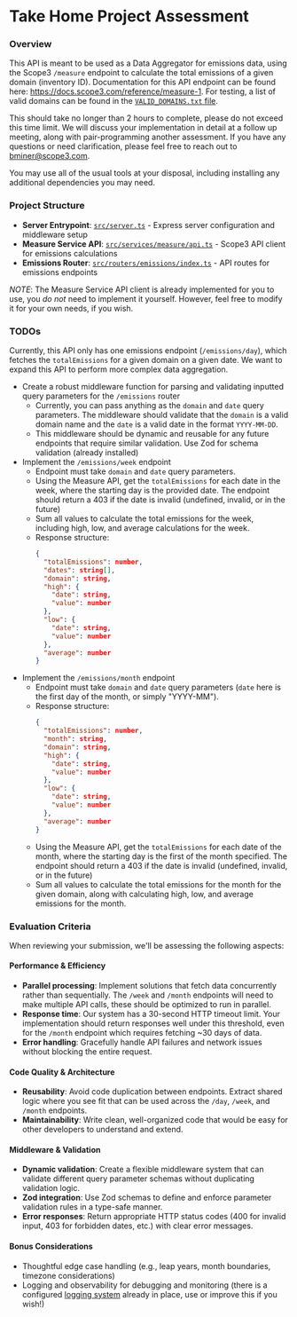 # Take Home Project Assessment

### Overview

This API is meant to be used as a Data Aggregator for emissions data, using the Scope3 `/measure` endpoint to calculate the total emissions of a given domain (inventory ID). Documentation for this API endpoint can be found here: https://docs.scope3.com/reference/measure-1. For testing, a list of valid domains can be found in the [`VALID_DOMAINS.txt` file](./VALID_DOMAINS.txt).

This should take no longer than 2 hours to complete, please do not exceed this time limit. We will discuss your implementation in detail at a follow up meeting, along with pair-programming another assessment. If you have any questions or need clarification, please feel free to reach out to [bminer@scope3.com](mailto:bminer@scope3.com).

You may use all of the usual tools at your disposal, including installing any additional dependencies you may need.

### Project Structure

- **Server Entrypoint**: [`src/server.ts`](./src/server.ts) - Express server configuration and middleware setup
- **Measure Service API**: [`src/services/measure/api.ts`](./src/services/measure/api.ts) - Scope3 API client for emissions calculations
- **Emissions Router**: [`src/routers/emissions/index.ts`](./src/routers/emissions/index.ts) - API routes for emissions endpoints

_NOTE_: The Measure Service API client is already implemented for you to use, you _do not_ need to implement it yourself. However, feel free to modify it for your own needs, if you wish.

### TODOs

Currently, this API only has one emissions endpoint (`/emissions/day`), which fetches the `totalEmissions` for a given domain on a given date. We want to expand this API to perform more complex data aggregation.

- Create a robust middleware function for parsing and validating inputted query parameters for the `/emissions` router
  - Currently, you can pass anything as the `domain` and `date` query parameters. The middleware should validate that the `domain` is a valid domain name and the `date` is a valid date in the format `YYYY-MM-DD`.
  - This middleware should be dynamic and reusable for any future endpoints that require similar validation. Use Zod for schema validation (already installed)
- Implement the `/emissions/week` endpoint
  - Endpoint must take `domain` and `date` query parameters.
  - Using the Measure API, get the `totalEmissions` for each date in the week, where the starting day is the provided date. The endpoint should return a 403 if the date is invalid (undefined, invalid, or in the future)
  - Sum all values to calculate the total emissions for the week, including high, low, and average calculations for the week.
  - Response structure:
    ```json
    {
      "totalEmissions": number,
      "dates": string[],
      "domain": string,
      "high": {
        "date": string,
        "value": number
      },
      "low": {
        "date": string,
        "value": number
      },
      "average": number
    }
    ```
- Implement the `/emissions/month` endpoint
  - Endpoint must take `domain` and `date` query parameters (`date` here is the first day of the month, or simply "YYYY-MM").
  - Response structure:
    ```json
    {
      "totalEmissions": number,
      "month": string,
      "domain": string,
      "high": {
        "date": string,
        "value": number
      },
      "low": {
        "date": string,
        "value": number
      },
      "average": number
    }
    ```
  - Using the Measure API, get the `totalEmissions` for each date of the month, where the starting day is the first of the month specified. The endpoint should return a 403 if the date is invalid (undefined, invalid, or in the future)
  - Sum all values to calculate the total emissions for the month for the given domain, along with calculating high, low, and average emissions for the month.

### Evaluation Criteria

When reviewing your submission, we'll be assessing the following aspects:

#### Performance & Efficiency

- **Parallel processing**: Implement solutions that fetch data concurrently rather than sequentially. The `/week` and `/month` endpoints will need to make multiple API calls, these should be optimized to run in parallel.
- **Response time**: Our system has a 30-second HTTP timeout limit. Your implementation should return responses well under this threshold, even for the `/month` endpoint which requires fetching ~30 days of data.
- **Error handling**: Gracefully handle API failures and network issues without blocking the entire request.

#### Code Quality & Architecture

- **Reusability**: Avoid code duplication between endpoints. Extract shared logic where you see fit that can be used across the `/day`, `/week`, and `/month` endpoints.
- **Maintainability**: Write clean, well-organized code that would be easy for other developers to understand and extend.

#### Middleware & Validation

- **Dynamic validation**: Create a flexible middleware system that can validate different query parameter schemas without duplicating validation logic.
- **Zod integration**: Use Zod schemas to define and enforce parameter validation rules in a type-safe manner.
- **Error responses**: Return appropriate HTTP status codes (400 for invalid input, 403 for forbidden dates, etc.) with clear error messages.

#### Bonus Considerations

- Thoughtful edge case handling (e.g., leap years, month boundaries, timezone considerations)
- Logging and observability for debugging and monitoring (there is a configured [logging system](./src/logger.ts) already in place, use or improve this if you wish!)
